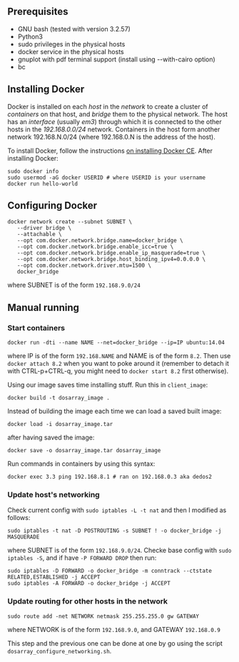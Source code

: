 ## Prerequisites
* GNU bash (tested with version 3.2.57)
* Python3
* sudo privileges in the physical hosts
* docker service in the physical hosts
* gnuplot with pdf terminal support (install using --with-cairo option)
* bc

## Installing Docker
Docker is installed on each _host_ in the _network_ to create
a cluster of _containers_ on that host, and _bridge_ them to
the physical network. The host has an _interface_ (usually *em3*)
through which it is connected to the other hosts in the
*192.168.0.0/24* network. Containers in the host form another
network 192.168.N.0/24 (where 192.168.0.N is the address of
the host).

To install Docker, follow the instructions [on installing Docker CE](https://docs.docker.com/engine/installation/linux/docker-ce/ubuntu/#install-using-the-repository). After installing Docker:
```
sudo docker info
sudo usermod -aG docker USERID # where USERID is your username
docker run hello-world
```

## Configuring Docker
```
docker network create --subnet SUBNET \
   --driver bridge \
   --attachable \
   --opt com.docker.network.bridge.name=docker_bridge \
   --opt com.docker.network.bridge.enable_icc=true \
   --opt com.docker.network.bridge.enable_ip_masquerade=true \
   --opt com.docker.network.bridge.host_binding_ipv4=0.0.0.0 \
   --opt com.docker.network.driver.mtu=1500 \
   docker_bridge
```
where SUBNET is of the form `192.168.9.0/24`

## Manual running
### Start containers
```
docker run -dti --name NAME --net=docker_bridge --ip=IP ubuntu:14.04
```
where IP is of the form `192.168.NAME` and NAME is of the form `8.2`.
Then use `docker attach 8.2` when you want to poke around it (remember to
detach it with CTRL-p+CTRL-q, you might need to `docker start 8.2` first
otherwise).

Using our image saves time installing stuff. Run this in `client_image`:
```
docker build -t dosarray_image .
```
Instead of building the image each time we can load a saved built image:
```
docker load -i dosarray_image.tar
```
after having saved the image:
```
docker save -o dosarray_image.tar dosarray_image
```

Run commands in containers by using this syntax:
```
docker exec 3.3 ping 192.168.8.1 # ran on 192.168.0.3 aka dedos2
```

### Update host's networking
Check current config with `sudo iptables -L -t nat` and then I modified as follows:
```
sudo iptables -t nat -D POSTROUTING -s SUBNET ! -o docker_bridge -j MASQUERADE
```
where SUBNET is of the form `192.168.9.0/24`.
Checke base config with `sudo iptables -S`, and if have `-P FORWARD DROP` then run:
```
sudo iptables -D FORWARD -o docker_bridge -m conntrack --ctstate RELATED,ESTABLISHED -j ACCEPT
sudo iptables -A FORWARD -o docker_bridge -j ACCEPT
```

### Update routing for other hosts in the network
```
sudo route add -net NETWORK netmask 255.255.255.0 gw GATEWAY
```
where NETWORK is of the form `192.168.9.0`,
and GATEWAY `192.168.0.9`

This step and the previous one can be done at one by go using the script `dosarray_configure_networking.sh`.
